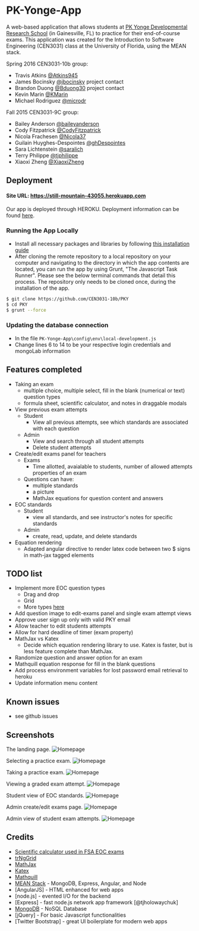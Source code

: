 # PK-Yonge-App
A web-based application that allows students at [PK Yonge Developmental Research School](http://pkyonge.ufl.edu/) (in Gainesville, FL) to practice for their end-of-course exams.
This application was created for the Introduction to Software Engineering (CEN3031) class at the University of Florida, using the MEAN stack.

Spring 2016 CEN3031-10b group:
- Travis Atkins [@Atkins945](https://github.com/Atkins945)
- James Bocinsky [@jbocinsky](https://github.com/jbocinsky) project contact
- Brandon Duong [@Bduong30](https://github.com/Bduong30) project contact
- Kevin Marin [@KMarin](https://github.com/KMarin)
- Michael Rodriguez [@microdr](https://github.com/microdr)

Fall 2015 CEN3031-9C group:
- Bailey Anderson [@baileyanderson](https://github.com/baileyanderson)
- Cody Fitzpatrick [@CodyFitzpatrick](https://github.com/CodyFitzpatrick)
- Nicola Frachesen [@Nicola37](https://github.com/Nicola37)
- Guilain Huyghes-Despointes [@ghDespointes](https://github.com/ghDespointes)
- Sara Lichtenstein [@saralich](https://github.com/saralich)
- Terry Philippe [@tjphilippe](https://github.com/tjphilippe)
- Xiaoxi Zheng [@XiaoxiZheng](https://github.com/XiaoxiZheng)

## Deployment

#### Site URL: https://still-mountain-43055.herokuapp.com
Our app is deployed through HEROKU. Deployment information can be found [here](https://devcenter.heroku.com/articles/deploying-nodejs).

### Running the App Locally
- Install all necessary packages and libraries by following [this installation guide](https://docs.google.com/document/d/1B7aqptx0jsWHLqm7W9BT1oKHYNCKkvwtjjUtsj6C-ks/edit?pli=1) 
- After cloning the remote repository to a local repository on your computer and navigating to the directory in which the app contents are located, you can run the app by using Grunt, "The Javascript Task Runner". Please see the below terminal commands that detail this process. The repository only needs to be cloned once, during the installation of the app.

```sh
$ git clone https://github.com/CEN3031-10b/PKY
$ cd PKY
$ grunt --force

```

### Updating the database connection
- In the file `PK-Yonge-App\config\env\local-development.js`
- Change lines 6 to 14 to be your respective login credentials and mongoLab information

## Features completed
* Taking an exam    
    * multiple choice, multiple select, fill in the blank (numerical or text) question types
    * formula sheet, scientific calculator, and notes in draggable modals
* View previous exam attempts
	* Student
	  * View all previous attempts, see which standards are associated with each question   
	* Admin
	  * View and search through all student attempts
	  * Delete student attempts
* Create/edit exams panel for teachers
    * Exams
      * Time allotted, avaialable to students, number of allowed attempts properties of an exam
    * Questions can have:
      * multiple standards
      * a picture
      * MathJax equations for question content and answers
* EOC standards
   * Student
      * view all standards, and see instructor's notes for specific standards
   * Admin
      * create, read, update, and delete standards
* Equation rendering
   * Adapted angular directive to render latex code between two $ signs in math-jax tagged elements

## TODO list
* Implement more EOC question types
	* Drag and drop
 	* Grid
	* More types  [here](http://www.fsassessments.org/wp-content/uploads/2015/11/FSA-Practice-Test-Quick-Guide_FINAL.pdf)
* 	Add question image to edit-exams panel and single exam attempt views
*   Approve user sign up only with valid PKY email
*  	Allow teacher to edit students attempts
*  	Allow for hard deadline of timer (exam property)
*  	MathJax vs Katex
    * Decide which equation rendering library to use. Katex is faster, but is less feature complete than MathJax.
* 	Randomize question and answer option for an exam
* 	Mathquill equation response for fill in the blank questions
* 	Add process environment variables for lost password email retrieval to heroku
* 	Update information menu content

## Known issues
* see github issues

## Screenshots 
The landing page.
![Homepage](modules/core/client/img/screenshots/sp16/landingPage?raw=true)

Selecting a practice exam.
![Homepage](modules/core/client/img/screenshots/sp16/selectExamPage?raw=true)

Taking a practice exam.
![Homepage](modules/core/client/img/screenshots/sp16/takeExamPage?raw=true)

Viewing a graded exam attempt.
![Homepage](modules/core/client/img/screenshots/sp16/viewExamAttempt?raw=true)

Student view of EOC standards.
![Homepage](modules/core/client/img/screenshots/sp16/studentViewStandards?raw=true)

Admin create/edit exams page.
![Homepage](modules/core/client/img/screenshots/sp16/adminEditExams?raw=true)

Admin view of student exam attempts.
![Homepage](modules/core/client/img/screenshots/sp16/adminViewStudentAttempts?raw=true)

## Credits

* [Scientific calculator used in FSA EOC exams](http://www.fsassessments.org/?s=calculator+download&submit=&rtree=&cat=)
* [trNgGrid](https://github.com/MoonStorm/trNgGrid)
* [MathJax](https://www.mathjax.org/)
* [Katex](https://github.com/Khan/KaTeX)
* [Mathquill](http://mathquill.com/)
* [MEAN Stack](http://mean.io/#!/) - MongoDB, Express, Angular, and Node
* [AngularJS] - HTML enhanced for web apps
* [node.js] - evented I/O for the backend
* [Express] - fast node.js network app framework [@tjholowaychuk]
* [MongoDB](https://www.mongodb.org/) - NoSQL Database 
* [jQuery] - For basic Javascript functionalities
* [Twitter Bootstrap] - great UI boilerplate for modern web apps
